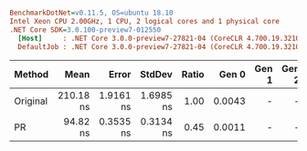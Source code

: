 ``` ini

BenchmarkDotNet=v0.11.5, OS=ubuntu 18.10
Intel Xeon CPU 2.00GHz, 1 CPU, 2 logical cores and 1 physical core
.NET Core SDK=3.0.100-preview7-012550
  [Host]     : .NET Core 3.0.0-preview7-27821-04 (CoreCLR 4.700.19.32101, CoreFX 4.700.19.32001), 64bit RyuJIT
  DefaultJob : .NET Core 3.0.0-preview7-27821-04 (CoreCLR 4.700.19.32101, CoreFX 4.700.19.32001), 64bit RyuJIT


```
|   Method |      Mean |     Error |    StdDev | Ratio |  Gen 0 | Gen 1 | Gen 2 | Allocated |
|--------- |----------:|----------:|----------:|------:|-------:|------:|------:|----------:|
| Original | 210.18 ns | 1.9161 ns | 1.6985 ns |  1.00 | 0.0043 |     - |     - |     128 B |
|       PR |  94.82 ns | 0.3535 ns | 0.3134 ns |  0.45 | 0.0011 |     - |     - |      32 B |
